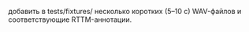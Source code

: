 добавить в tests/fixtures/ несколько коротких (5–10 с) WAV-файлов и соответствующие RTTM-аннотации.
